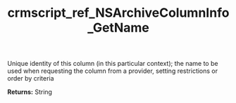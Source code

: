 ﻿---
title: crmscript_ref_NSArchiveColumnInfo_GetName
description: String NSArchiveColumnInfo.GetName()
intellisense: NSArchiveColumnInfo.GetName
keywords: NSArchiveColumnInfo, GetName
so.topic: reference
---

Unique identity of this column (in this particular context); the name to be used when requesting the column from a provider, setting restrictions or order by criteria

**Returns:** String


